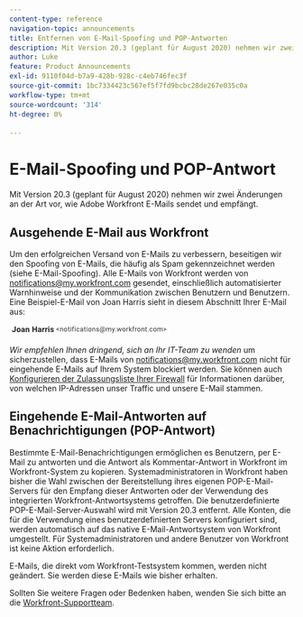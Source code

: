 ```yaml
---
content-type: reference
navigation-topic: announcements
title: Entfernen von E-Mail-Spoofing und POP-Antworten
description: Mit Version 20.3 (geplant für August 2020) nehmen wir zwei Änderungen an der Art vor, wie Adobe Workfront E-Mails sendet und empfängt.
author: Luke
feature: Product Announcements
exl-id: 9110f04d-b7a9-428b-928c-c4eb746fec3f
source-git-commit: 1bc7334423c567ef5f7fd9bcbc28de267e035c0a
workflow-type: tm+mt
source-wordcount: '314'
ht-degree: 0%

---
```


# E-Mail-Spoofing und POP-Antwort

Mit Version 20.3 (geplant für August 2020) nehmen wir zwei Änderungen an der Art vor, wie Adobe Workfront E-Mails sendet und empfängt.

## Ausgehende E-Mail aus Workfront

Um den erfolgreichen Versand von E-Mails zu verbessern, beseitigen wir den Spoofing von E-Mails, die häufig als Spam gekennzeichnet werden (siehe E-Mail-Spoofing). Alle E-Mails von Workfront werden von notifications@my.workfront.com gesendet, einschließlich automatisierter Warnhinweise und der Kommunikation zwischen Benutzern und Benutzern. Eine Beispiel-E-Mail von Joan Harris sieht in diesem Abschnitt Ihrer E-Mail aus:

![](assets/noreply.png)

*Wir empfehlen Ihnen dringend, sich an Ihr IT-Team zu wenden* um sicherzustellen, dass E-Mails von notifications@my.workfront.com nicht für eingehende E-Mails auf Ihrem System blockiert werden. Sie können auch [Konfigurieren der Zulassungsliste Ihrer Firewall](../../../administration-and-setup/get-started-wf-administration/configure-your-firewall.md) für Informationen darüber, von welchen IP-Adressen unser Traffic und unsere E-Mail stammen.

## Eingehende E-Mail-Antworten auf Benachrichtigungen (POP-Antwort)

Bestimmte E-Mail-Benachrichtigungen ermöglichen es Benutzern, per E-Mail zu antworten und die Antwort als Kommentar-Antwort in Workfront im Workfront-System zu kopieren. Systemadministratoren in Workfront haben bisher die Wahl zwischen der Bereitstellung ihres eigenen POP-E-Mail-Servers für den Empfang dieser Antworten oder der Verwendung des integrierten Workfront-Antwortsystems getroffen. Die benutzerdefinierte POP-E-Mail-Server-Auswahl wird mit Version 20.3 entfernt. Alle Konten, die für die Verwendung eines benutzerdefinierten Servers konfiguriert sind, werden automatisch auf das native E-Mail-Antwortsystem von Workfront umgestellt. Für Systemadministratoren und andere Benutzer von Workfront ist keine Aktion erforderlich.

E-Mails, die direkt vom Workfront-Testsystem kommen, werden nicht geändert. Sie werden diese E-Mails wie bisher erhalten.

Sollten Sie weitere Fragen oder Bedenken haben, wenden Sie sich bitte an die [Workfront-Supportteam](https://one.workfront.com/s/support?language=en_US).
